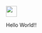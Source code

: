 <img src="https://raw.githubusercontent.com/<OWNER>/<OWNER>/master/source.gif" width="30px">


Hello World!!
